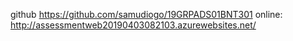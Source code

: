 github
https://github.com/samudiogo/19GRPADS01BNT301
online:
http://assessmentweb20190403082103.azurewebsites.net/
